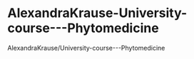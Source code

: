 # AlexandraKrause-University-course---Phytomedicine
AlexandraKrause/University-course---Phytomedicine
